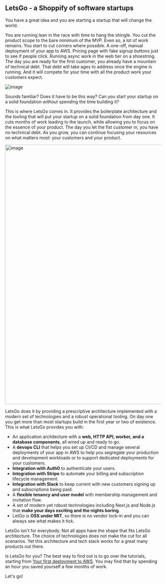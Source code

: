 ## LetsGo - a Shoppify of software startups

You have a great idea and you are starting a startup that will change the world.

You are running lean in the race with time to hang the shingle. You cut the product scope to the bare minimum of the MVP. Even so, a lot of work remains. You start to cut corners where possible. A one-off, manual deployment of your app to AWS. Pricing page with fake signup buttons just to see if people click. Running async work in the web tier on a shoestring. The day you are ready for the first customer, you already have a mountain of technical debt. That debt will take ages to address once the engine is running. And it will compete for your time with all the product work your customers expect.

![image](https://github.com/tjanczuk/letsgo/assets/822369/86a44b85-00da-49a7-b91f-7bc71d4406b1)

Sounds familiar? Does it have to be this way? Can you start your startup on a solid foundation _without_ spending the time building it?

This is where LetsGo comes in. It provides the boilerplate architecture and the tooling that will put your startup on a solid foundation from day one. It cuts months of work leading to the launch, while allowing you to focus on the essence of your product. The day you let the fist customer in, you have no technical debt. As you grow, you can continue focusing your resources on what matters most: your customers and your product.

<img width="837" alt="image" src="https://github.com/tjanczuk/letsgo/assets/822369/f7fe2317-d7de-4698-b093-416a52a1a145">

LetsGo does it by providing a prescriptive architecture implemented with a modern set of technologies and a robust operational tooling. On day one you get more than most startups build in the first year or two of existence. This is what LetsGo provides you with:

- An application architecture with a **web, HTTP API, worker, and a database components**, all wired up and ready to go.
- A **devops CLI** that helps you set up CI/CD and manage several deployments of your app in AWS to help you segregate your production and development workloads or to support dedicated deployments for your customers.
- **Integration with Auth0** to authenticate your users.
- **Integration with Stripe** to automate your billing and subscription lifecycle management.
- **Integration with Slack** to keep current with new customers signing up and subscriptions being paid.
- A **flexible tenancy and user model** with membership management and invitation flow.
- A set of modern yet robust technologies including Next.js and Node.js that **make your days exciting and the nights boring**.
- LetGo is **OSS under MIT**, so there is no vendor lock-in and you can always see what makes it tick.

LetsGo isn't for everybody. Not all apps have the shape that fits LetsGo architecture. The choice of technologies does not make the cut for all scenarios. Yet this architecture and tech stack works for a great many products out there.

Is LetsGo for you? The best way to find out is to go over the tutorials, starting from [Your first deployment to AWS](tutorials/first-deployment-to-aws.md). You may find that by spending an hour you saved yourself a few months of work.

Let's go!

